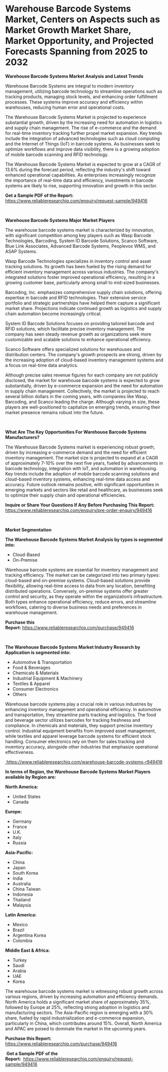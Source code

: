 <p><h1>Warehouse Barcode Systems Market, Centers on Aspects such as Market Growth Market Share, Market Opportunity, and Projected Forecasts Spanning from 2025 to 2032</h1></p><p><strong>Warehouse Barcode Systems Market Analysis and Latest Trends</strong></p>
<p><p>Warehouse Barcode Systems are integral to modern inventory management, utilizing barcode technology to streamline operations such as tracking products, managing stock levels, and enhancing order fulfillment processes. These systems improve accuracy and efficiency within warehouses, reducing human error and operational costs.</p><p>The Warehouse Barcode Systems Market is projected to experience substantial growth, driven by the increasing need for automation in logistics and supply chain management. The rise of e-commerce and the demand for real-time inventory tracking further propel market expansion. Key trends include the integration of advanced technologies such as cloud computing and the Internet of Things (IoT) in barcode systems. As businesses seek to optimize workflows and improve data visibility, there is a growing adoption of mobile barcode scanning and RFID technology.</p><p>The Warehouse Barcode Systems Market is expected to grow at a CAGR of 13.6% during the forecast period, reflecting the industry's shift toward enhanced operational capabilities. As enterprises increasingly recognize the importance of real-time data and efficiency, investments in barcode systems are likely to rise, supporting innovation and growth in this sector.</p></p>
<p><strong>Get a Sample PDF of the Report:&nbsp;</strong> <a href="https://www.reliableresearchiq.com/enquiry/request-sample/949416?utm_campaign=2952&utm_medium=2&utm_source=Github&utm_content=ia&utm_term=17042025&utm_id=warehouse-barcode-systems">https://www.reliableresearchiq.com/enquiry/request-sample/949416</a></p>
<p>&nbsp;</p>
<p><strong>Warehouse Barcode Systems Major Market Players</strong></p>
<p><p>The warehouse barcode systems market is characterized by innovation, with significant competition among key players such as Wasp Barcode Technologies, Barcoding, System ID Barcode Solutions, Scanco Software, Blue Link Associates, Advanced Barcode Systems, Peoplevox WMS, and ASAP Systems.</p><p>Wasp Barcode Technologies specializes in inventory control and asset tracking solutions. Its growth has been fueled by the rising demand for efficient inventory management across various industries. The company's integrated solutions foster improved operational efficiency, resulting in a growing customer base, particularly among small to mid-sized businesses.</p><p>Barcoding, Inc. emphasizes comprehensive supply chain solutions, offering expertise in barcode and RFID technologies. Their extensive service portfolio and strategic partnerships have helped them capture a significant market share. Projections indicate continued growth as logistics and supply chain automation become increasingly critical.</p><p>System ID Barcode Solutions focuses on providing tailored barcode and RFID solutions, which facilitate precise inventory management. The company has seen steady revenue growth as organizations seek more customizable and scalable solutions to enhance operational efficiency.</p><p>Scanco Software offers specialized solutions for warehouses and distribution centers. The company's growth prospects are strong, driven by the increasing adoption of cloud-based inventory management systems and a focus on real-time data analytics.</p><p>Although precise sales revenue figures for each company are not publicly disclosed, the market for warehouse barcode systems is expected to grow substantially, driven by e-commerce expansion and the need for automation in supply chain management. Collectively, the market is projected to reach several billion dollars in the coming years, with companies like Wasp, Barcoding, and Scanco leading the charge. Although varying in size, these players are well-positioned to capitalize on emerging trends, ensuring their market presence remains robust into the future.</p></p>
<p>&nbsp;</p>
<p><strong>What Are The Key Opportunities For Warehouse Barcode Systems Manufacturers?</strong></p>
<p><p>The Warehouse Barcode Systems market is experiencing robust growth, driven by increasing e-commerce demand and the need for efficient inventory management. The market size is projected to expand at a CAGR of approximately 7-10% over the next five years, fueled by advancements in barcode technology, integration with IoT, and automation in warehousing. Key trends include the adoption of mobile barcode scanning solutions and cloud-based inventory systems, enhancing real-time data access and accuracy. Future outlook remains positive, with significant opportunities in emerging markets and sectors like retail and healthcare, as businesses seek to optimize their supply chain and operational efficiencies.</p></p>
<p><strong>Inquire or Share Your Questions If Any Before Purchasing This Report:</strong> <a href="https://www.reliableresearchiq.com/enquiry/pre-order-enquiry/949416?utm_campaign=2952&utm_medium=2&utm_source=Github&utm_content=ia&utm_term=17042025&utm_id=warehouse-barcode-systems">https://www.reliableresearchiq.com/enquiry/pre-order-enquiry/949416</a></p>
<p>&nbsp;</p>
<p><strong>Market Segmentation</strong></p>
<p><strong>The Warehouse Barcode Systems Market Analysis by types is segmented into:</strong></p>
<p><ul><li>Cloud-Based</li><li>On-Premise</li></ul></p>
<p><p>Warehouse barcode systems are essential for inventory management and tracking efficiency. The market can be categorized into two primary types: cloud-based and on-premise systems. Cloud-based solutions provide flexibility, allowing real-time access to data from any location, benefiting distributed operations. Conversely, on-premise systems offer greater control and security, as they operate within the organization’s infrastructure. Both types enhance operational efficiency, reduce errors, and streamline workflows, catering to diverse business needs and preferences in warehouse management.</p></p>
<p><strong>Purchase this Report:&nbsp;</strong><a href="https://www.reliableresearchiq.com/purchase/949416?utm_campaign=2952&utm_medium=2&utm_source=Github&utm_content=ia&utm_term=17042025&utm_id=warehouse-barcode-systems">https://www.reliableresearchiq.com/purchase/949416</a></p>
<p>&nbsp;</p>
<p><strong>The Warehouse Barcode Systems Market Industry Research by Application is segmented into:</strong></p>
<p><ul><li>Automotive & Transportation</li><li>Food & Beverages</li><li>Chemicals & Materials</li><li>Industrial Equipment & Machinery</li><li>Textiles & Apparel</li><li>Consumer Electronics</li><li>Others</li></ul></p>
<p><p>Warehouse barcode systems play a crucial role in various industries by enhancing inventory management and operational efficiency. In automotive and transportation, they streamline parts tracking and logistics. The food and beverage sector utilizes barcodes for tracking freshness and compliance. In chemicals and materials, they support precise inventory control. Industrial equipment benefits from improved asset management, while textiles and apparel leverage barcode systems for efficient stock handling. Consumer electronics rely on them for sales tracking and inventory accuracy, alongside other industries that emphasize operational effectiveness.</p></p>
<p><a href="https://www.reliableresearchiq.com/warehouse-barcode-systems-r949416?utm_campaign=2952&utm_medium=2&utm_source=Github&utm_content=ia&utm_term=17042025&utm_id=warehouse-barcode-systems">&nbsp;https://www.reliableresearchiq.com/warehouse-barcode-systems-r949416</a></p>
<p><strong>In terms of Region, the Warehouse Barcode Systems Market Players available by Region are:</strong></p>
<p>
    <p> <strong> North America: </strong>
        <ul>
            <li>United States</li>
            <li>Canada</li>
        </ul>
        </p> 
    <p> <strong> Europe: </strong>
        <ul>
            <li>Germany</li>
            <li>France</li>
            <li>U.K.</li>
            <li>Italy</li>
            <li>Russia</li>
        </ul>
        </p> 
    <p> <strong> Asia-Pacific: </strong>
        <ul>
            <li>China</li>
            <li>Japan</li>
            <li>South Korea</li>
            <li>India</li>
            <li>Australia</li>
            <li>China Taiwan</li>
            <li>Indonesia</li>
            <li>Thailand</li>
            <li>Malaysia</li>
        </ul>
        </p> 
    <p> <strong> Latin America: </strong>
        <ul>
            <li>Mexico</li>
            <li>Brazil</li>
            <li>Argentina Korea</li>
            <li>Colombia</li>
        </ul>
        </p> 
    <p> <strong> Middle East & Africa: </strong>
        <ul>
            <li>Turkey</li>
            <li>Saudi</li>
            <li>Arabia</li>
            <li>UAE</li>
            <li>Korea</li>
        </ul>
    </p>
    </p>
<p><p>The warehouse barcode systems market is witnessing robust growth across various regions, driven by increasing automation and efficiency demands. North America holds a significant market share of approximately 35%, followed by Europe at 25%, reflecting strong adoption in logistics and manufacturing sectors. The Asia-Pacific region is emerging with a 30% share, fueled by rapid industrialization and e-commerce expansion, particularly in China, which contributes around 15%. Overall, North America and APAC are poised to dominate the market in the upcoming years.</p></p>
<p><strong>Purchase this Report: </strong><a href="https://www.reliableresearchiq.com/purchase/949416?utm_campaign=2952&utm_medium=2&utm_source=Github&utm_content=ia&utm_term=17042025&utm_id=warehouse-barcode-systems">https://www.reliableresearchiq.com/purchase/949416</a></p>
<p>&nbsp;<strong>Get a Sample PDF of the Report:&nbsp;&nbsp;</strong><a href="https://www.reliableresearchiq.com/enquiry/request-sample/949416?utm_campaign=2952&utm_medium=2&utm_source=Github&utm_content=ia&utm_term=17042025&utm_id=warehouse-barcode-systems">https://www.reliableresearchiq.com/enquiry/request-sample/949416</a></p>
<p><strong></strong></p>
<p><p></p><p></p><p></p></p>